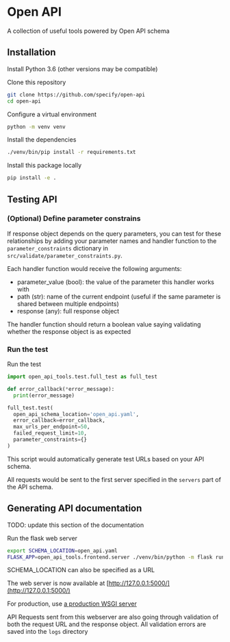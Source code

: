 # Open API

A collection of useful tools powered by Open API schema

## Installation

Install Python 3.6 (other versions may be compatible)

Clone this repository

```bash
git clone https://github.com/specify/open-api
cd open-api
```

Configure a virtual environment

```bash
python -m venv venv
```

Install the dependencies

```bash
./venv/bin/pip install -r requirements.txt
```

Install this package locally

```bash
pip install -e .
```

## Testing API

### (Optional) Define parameter constrains

If response object depends on the query parameters, you can
test for these relationships by adding your parameter names
and handler function to the `parameter_constraints` dictionary
in `src/validate/parameter_constraints.py`.

Each handler function would receive the following arguments:

* parameter_value (bool): the value of the parameter this handler
  works with
* path (str): name of the current endpoint (useful if the same
  parameter is shared between multiple endpoints)
* response (any): full response object

The handler function should return a boolean value saying validating
whether the response object is as expected

### Run the test

Run the test

```python
import open_api_tools.test.full_test as full_test

def error_callback(*error_message):
  print(error_message)

full_test.test(
  open_api_schema_location='open_api.yaml',
  error_callback=error_callback,
  max_urls_per_endpoint=50,
  failed_request_limit=10,
  parameter_constraints={}
)
```

This script would automatically generate test URLs based on
your API schema.

All requests would be sent to the first server
specified in the `servers` part of the API schema.

## Generating API documentation

TODO: update this section of the documentation

Run the flask web server

```bash
export SCHEMA_LOCATION=open_api.yaml
FLASK_APP=open_api_tools.frontend.server ./venv/bin/python -m flask run
```

SCHEMA_LOCATION can also be specified as a URL

The web server is now available at
[http://127.0.0.1:5000/](http://127.0.0.1:5000/)

For production, use [a production WSGI server](https://flask.palletsprojects.com/en/1.1.x/tutorial/deploy/#run-with-a-production-server)

API Requests sent from this webserver are also going through validation
of both the request URL and the response object. All validation errors
are saved into the `logs` directory
